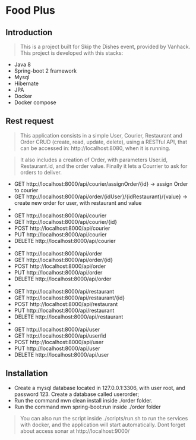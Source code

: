 # Food Plus

## Introduction

> This is a project built for Skip the Dishes event, provided by Vanhack.
This project is developed with this stacks:
 - Java 8
 - Spring-boot 2 framework
 - Mysql
 - Hibernate
 - JPA
 - Docker
 - Docker compose



## Rest request

> This application consists in a simple User, Courier, Restaurant and Order CRUD (create, read, update, delete), using a RESTful API, that can be accessed in: http://localhost:8080, when it is running.

> It also includes a creation of Order, with parameters User.id, Restaurant.id, and the order value.
> Finally it lets a Courrier to ask for orders to deliver.

 - GET http://localhost:8000/api/courier/assignOrder/{id} -> assign Order to courier 
 - GET http://localhost:8000/api/order/{idUser}/{idRestaurant}/{value} -> create new order for user, with restaurant and value
 - 
 - GET http://localhost:8000/api/courier  
 - GET http://localhost:8000/api/courier/{id}  
 - POST http://localhost:8000/api/courier  
 - PUT http://localhost:8000/api/courier  
 - DELETE http://localhost:8000/api/courier  
 - 
 - GET http://localhost:8000/api/order
 - GET http://localhost:8000/api/order/{id}
 - POST http://localhost:8000/api/order
 - PUT http://localhost:8000/api/order
 - DELETE http://localhost:8000/api/order
 - 
 - GET http://localhost:8000/api/restaurant
 - GET http://localhost:8000/api/restaurant/{id}
 - POST http://localhost:8000/api/restaurant
 - PUT http://localhost:8000/api/restaurant
 - DELETE http://localhost:8000/api/restaurant
 - 
 - GET http://localhost:8000/api/user
 - GET http://localhost:8000/api/user/id
 - POST http://localhost:8000/api/user
 - PUT http://localhost:8000/api/user
 - DELETE http://localhost:8000/api/user

## Installation

> 
- Create a mysql database located in 127.0.0.1:3306, with user root, and password 123.
Create a database called userorder;
- Run the command mvn clean install inside ./order folder.
- Run the command mvn spring-boot:run inside ./order folder

> You can also run the script inside ./scripts/run.sh to run the services with docker, and the application will start automatically.
> Dont forget about access sonar at http://localhost:9000/


 

